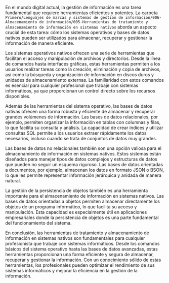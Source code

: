 En el mundo digital actual, la gestión de información es una tarea fundamental que requiere herramientas eficientes y potentes. La carpeta `Primero/Lenguajes de marcas y sistemas de gestión de información/006-Almacenamiento de información/005-Herramientas de tratamiento y almacenamiento de información en sistemas nativos` aborda un aspecto crucial de esta tarea: cómo los sistemas operativos y bases de datos nativos pueden ser utilizados para almacenar, recuperar y gestionar la información de manera eficiente.

Los sistemas operativos nativos ofrecen una serie de herramientas que facilitan el acceso y manipulación de archivos y directorios. Desde la línea de comandos hasta interfaces gráficas, estas herramientas permiten a los usuarios realizar tareas como la creación, eliminación y copia de archivos, así como la búsqueda y organización de información en discos duros y unidades de almacenamiento externas. La familiaridad con estos comandos es esencial para cualquier profesional que trabaje con sistemas informáticos, ya que proporcionan un control directo sobre los recursos disponibles.

Además de las herramientas del sistema operativo, las bases de datos nativas ofrecen una forma robusta y eficiente de almacenar y recuperar grandes volúmenes de información. Las bases de datos relacionales, por ejemplo, permiten organizar la información en tablas con columnas y filas, lo que facilita su consulta y análisis. La capacidad de crear índices y utilizar consultas SQL permite a los usuarios extraer rápidamente los datos necesarios, incluso cuando se trata de conjuntos de datos muy grandes.

Las bases de datos no relacionales también son una opción valiosa para el almacenamiento de información en sistemas nativos. Estos sistemas están diseñados para manejar tipos de datos complejos y estructuras de datos que pueden no seguir un esquema riguroso. Las bases de datos orientadas a documentos, por ejemplo, almacenan los datos en formato JSON o BSON, lo que les permite representar información jerárquica y anidada de manera natural.

La gestión de la persistencia de objetos también es una herramienta importante para el almacenamiento de información en sistemas nativos. Las bases de datos orientadas a objetos permiten almacenar directamente los objetos de un programa informático, lo que facilita su acceso y manipulación. Esta capacidad es especialmente útil en aplicaciones empresariales donde la persistencia de objetos es una parte fundamental del funcionamiento del sistema.

En conclusión, las herramientas de tratamiento y almacenamiento de información en sistemas nativos son fundamentales para cualquier profesionista que trabaje con sistemas informáticos. Desde los comandos básicos del sistema operativo hasta las bases de datos avanzadas, estas herramientas proporcionan una forma eficiente y segura de almacenar, recuperar y gestionar la información. Con un conocimiento sólido de estas herramientas, los profesionales pueden optimizar el rendimiento de sus sistemas informáticos y mejorar la eficiencia en la gestión de la información.
